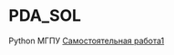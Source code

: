 # PDA_SOL
Python МГПУ
[Самостоятельная работа1](https://github.com/VadimBaranenko/PDA_SOL/blob/main/Самостоятельная_работа_1.ipynb)
